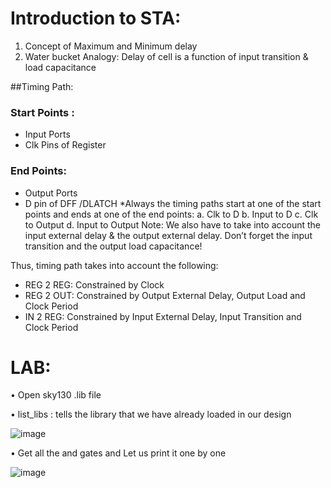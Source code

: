 # Introduction to STA:
1.	Concept of Maximum and Minimum delay
2.	Water bucket Analogy: Delay of cell is a function of input transition & load capacitance

##Timing Path: 

### Start Points :
+ Input Ports
+ Clk Pins of Register

### End Points:
+ Output Ports
+ D pin of DFF /DLATCH
*Always the timing paths start at one of the start points and ends at one of the end points:
a.	Clk to D
b.	Input to D
c.	Clk to Output
d.	Input to Output
Note: We also have to take into account the input external delay & the output external delay. Don’t forget the input transition and the output load capacitance!

Thus, timing path takes into account the following:
+	REG 2 REG: Constrained by Clock
+	REG 2 OUT: Constrained by Output External Delay, Output Load and Clock Period
+	IN 2 REG: Constrained by Input External Delay, Input Transition and Clock Period

# LAB:

•	Open sky130 .lib file

•	list_libs : tells the library that we have already loaded in our design
 
![image](https://user-images.githubusercontent.com/91059226/134950175-d7f6c0ef-0b71-47dd-bb6a-6c9920666d1f.png)


•	Get all the and gates and Let us print it one by one
 
![image](https://user-images.githubusercontent.com/91059226/134950400-e06844d8-dcee-46f6-b625-32e0f2496dce.png)




